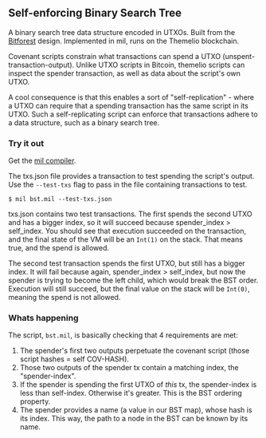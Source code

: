 ## Self-enforcing Binary Search Tree
A binary search tree data structure encoded in UTXOs. Built from the
[Bitforest](http://rboutaba.cs.uwaterloo.ca/Papers/Conferences/2018/DongCNSM18.pdf)
design. Implemented in mil, runs on the Themelio blockchain.

Covenant scripts constrain what transactions can spend a UTXO (unspent-transaction-output).
Unlike UTXO scripts in Bitcoin, themelio scripts can inspect the spender transaction,
as well as data about the script's own UTXO.

A cool consequence is that this enables a sort of "self-replication" - where a UTXO can
require that a spending transaction has the same script in its UTXO. Such a self-replicating
script can enforce that transactions adhere to a data structure, such as a binary search tree.

### Try it out
Get the [mil compiler](https://github.com/themeliolabs/mil).

The txs.json file provides a transaction to test spending the script's output.
Use the `--test-txs` flag to pass in the file containing transactions to test.
```
$ mil bst.mil --test-txs.json
```

txs.json contains two test transactions. The first spends the second UTXO and
has a bigger index, so it will succeed because spender_index > self_index.
You should see that execution succeeded on the transaction, and the final state
of the VM will be an `Int(1)` on the stack. That means true, and the spend is
allowed.

The second test transaction spends the first UTXO, but still has a bigger index.
It will fail because again, spender_index > self_index, but now the spender is
trying to become the left child, which would break the BST order. Execution will
still succeed, but the final value on the stack will be `Int(0)`, meaning the
spend is not allowed.

### Whats happening
The script, `bst.mil`, is basically checking that 4 requirements are met:
1. The spender's first two outputs perpetuate the covenant script (those script hashes = self COV-HASH).
2. Those two outputs of the spender tx contain a matching index, the "spender-index".
3. If the spender is spending the first UTXO of *this* tx, the spender-index is less than self-index. Otherwise it's greater. This is the BST ordering property.
4. The spender provides a name (a value in our BST map), whose hash is its index. This way, the path to a node in the BST can be known by its name.
